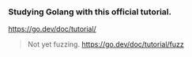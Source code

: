 ### Studying Golang with this official tutorial.
https://go.dev/doc/tutorial/

> Not yet fuzzing.
https://go.dev/doc/tutorial/fuzz

